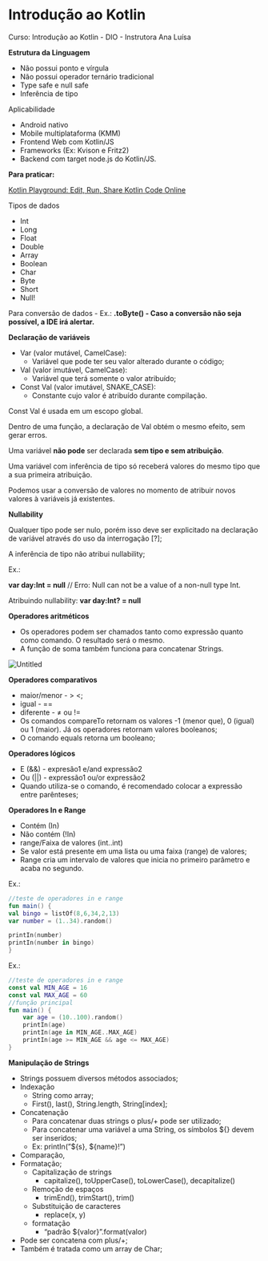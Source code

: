 # Introdução ao Kotlin

Curso: Introdução ao Kotlin - DIO - Instrutora Ana Luísa

**Estrutura da Linguagem**

- Não possui ponto e vírgula
- Não possui operador ternário tradicional
- Type safe e null safe
- Inferência de tipo

Aplicabilidade

- Android nativo
- Mobile multiplataforma (KMM)
- Frontend Web com Kotlin/JS
- Frameworks (Ex: Kvison e Fritz2)
- Backend com target node.js do Kotlin/JS.

**Para praticar:**

[Kotlin Playground: Edit, Run, Share Kotlin Code Online](https://play.kotlinlang.org/)

Tipos de dados

- Int
- Long
- Float
- Double
- Array
- Boolean
- Char
- Byte
- Short
- Null!

Para conversão de dados - Ex.: **.toByte() - Caso a conversão não seja possível, a IDE irá alertar.**

**Declaração de variáveis**

- Var (valor mutável, CamelCase):
    - Variável que pode ter seu valor alterado durante o código;
- Val (valor imutável, CamelCase):
    - Variável que terá somente o valor atribuído;
- Const Val (valor imutável, SNAKE_CASE):
    - Constante cujo valor é atribuído durante compilação.
    

Const Val é usada em um escopo global.

Dentro de uma função, a declaração de Val obtém o mesmo efeito, sem gerar erros.

Uma variável **não pode** ser declarada **sem tipo e sem atribuição**.

Uma variável com inferência de tipo só receberá valores do mesmo tipo que a sua primeira atribuição.

Podemos usar a conversão de valores no momento de atribuir novos valores à variáveis já existentes.

**Nullability**

Qualquer tipo pode ser nulo, porém isso deve ser explicitado na declaração de variável através do uso da interrogação [?];

A inferência de tipo não atribui nullability;

Ex.:

**var day:Int = null** // Erro: Null can not be a value of a non-null type Int.

Atribuindo nullability: **var day:Int? = null**

**Operadores aritméticos**

- Os operadores podem ser chamados tanto como expressão quanto como comando. O resultado será o mesmo.
- A função de soma também funciona para concatenar Strings.

![Untitled](https://s3-us-west-2.amazonaws.com/secure.notion-static.com/fa738bd2-79eb-4071-b8ab-5f2f4fa74a5a/Untitled.png)

**Operadores comparativos**

- maior/menor - > <;
- igual - ==
- diferente - ≠ ou !=
- Os comandos compareTo retornam os valores -1 (menor que), 0 (igual) ou 1 (maior). Já os operadores retornam valores booleanos;
- O comando equals retorna um booleano;

**Operadores lógicos**

- E (&&) - expresão1 e/and expressão2
- Ou (||) - expressão1 ou/or expressão2
- Quando utiliza-se o comando, é recomendado colocar a expressão entre parênteses;

**Operadores In e Range**

- Contém (In)
- Não contém (!In)
- range/Faixa de valores (int..int)
- Se valor está presente em uma lista ou uma faixa (range) de valores;
- Range cria um intervalo de valores que inicia no primeiro parâmetro e acaba no segundo.

Ex.:

```kotlin
//teste de operadores in e range
fun main() {
val bingo = listOf(8,6,34,2,13)
var number = (1..34).random()

printIn(number)
printIn(number in bingo)
}
```

Ex.:

```kotlin
//teste de operadores in e range
const val MIN_AGE = 16
const val MAX_AGE = 60
//função principal
fun main() {
	var age = (10..100).random()
	printIn(age)
	printIn(age in MIN_AGE..MAX_AGE)
	printIn(age >= MIN_AGE && age <= MAX_AGE)
}
```

**Manipulação de Strings**

- Strings possuem diversos métodos associados;
- Indexação
    - String como array;
    - First(), last(), String.length, String[index];
- Concatenação
    - Para concatenar duas strings o plus/+ pode ser utilizado;
    - Para concatenar uma variável a uma String, os símbolos ${} devem ser inseridos;
    - Ex: printIn(”${s}, ${name}!”)
- Comparação,
- Formatação;
    - Capitalização de strings
        - capitalize(), toUpperCase(), toLowerCase(), decapitalize()
    - Remoção de espaços
        - trimEnd(), trimStart(), trim()
    - Substituição de caracteres
        - replace(x, y)
    - formatação
        - “padrão ${valor}”.format(valor)
- Pode ser concatena com plus/+;
- Também é tratada como um array de Char;
